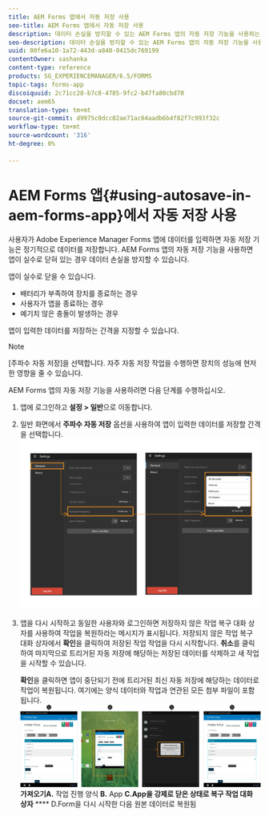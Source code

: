 ```yaml
---
title: AEM Forms 앱에서 자동 저장 사용
seo-title: AEM Forms 앱에서 자동 저장 사용
description: 데이터 손실을 방지할 수 있는 AEM Forms 앱의 자동 저장 기능을 사용하는 방법을 알아봅니다.
seo-description: 데이터 손실을 방지할 수 있는 AEM Forms 앱의 자동 저장 기능을 사용하는 방법을 알아봅니다.
uuid: 00fe6a10-1a72-443d-a840-0415dc769199
contentOwner: sashanka
content-type: reference
products: SG_EXPERIENCEMANAGER/6.5/FORMS
topic-tags: forms-app
discoiquuid: 2c71cc28-b7c8-4785-9fc2-b47fa80cbd70
docset: aem65
translation-type: tm+mt
source-git-commit: d9975c0dcc02ae71ac64aadb6b4f82f7c993f32c
workflow-type: tm+mt
source-wordcount: '316'
ht-degree: 0%

---
```



# AEM Forms 앱{#using-autosave-in-aem-forms-app}에서 자동 저장 사용

사용자가 Adobe Experience Manager Forms 앱에 데이터를 입력하면 자동 저장 기능은 정기적으로 데이터를 저장합니다. AEM Forms 앱의 자동 저장 기능을 사용하면 앱이 실수로 닫혀 있는 경우 데이터 손실을 방지할 수 있습니다.

앱이 실수로 닫을 수 있습니다.

* 배터리가 부족하여 장치를 종료하는 경우
* 사용자가 앱을 종료하는 경우
* 예기치 않은 충돌이 발생하는 경우

앱이 입력한 데이터를 저장하는 간격을 지정할 수 있습니다.

>[!NOTE]
>
>[주파수 자동 저장]을 선택합니다. 자주 자동 저장 작업을 수행하면 장치의 성능에 현저한 영향을 줄 수 있습니다.

AEM Forms 앱의 자동 저장 기능을 사용하려면 다음 단계를 수행하십시오.

1. 앱에 로그인하고 **설정 > 일반**&#x200B;으로 이동합니다.
1. 일반 화면에서 **주파수 자동 저장** 옵션을 사용하여 앱이 입력한 데이터를 저장할 간격을 선택합니다.
   [ ![자동 저장 주기 설정](assets/using-autosave-freq-07.png)](assets/using-autosave-freq-07-1.png)

1. 앱을 다시 시작하고 동일한 사용자와 로그인하면 저장하지 않은 작업 복구 대화 상자를 사용하여 작업을 복원하라는 메시지가 표시됩니다. 저장되지 않은 작업 복구 대화 상자에서 **확인**&#x200B;을 클릭하여 저장된 작업 작업을 다시 시작합니다. **취소**&#x200B;를 클릭하여 마지막으로 트리거된 자동 저장에 해당하는 저장된 데이터를 삭제하고 새 작업을 시작할 수 있습니다.

   **확인**을 클릭하면 앱이 중단되기 전에 트리거된 최신 자동 저장에 해당하는 데이터로 작업이 복원됩니다. 여기에는 양식 데이터와 작업과 연관된 모든 첨부 파일이 포함됩니다.
   [ ![작업 복구 ](assets/autosave-flow.png)](assets/using-autosave-freq-06.png)**가져오기A.** 작업 진행 양식  **B.** App **C.App을 강제로 닫은 상태로 복구 작업 대화 상자**   **** D.Form을 다시 시작한 다음 원본 데이터로 복원됨

